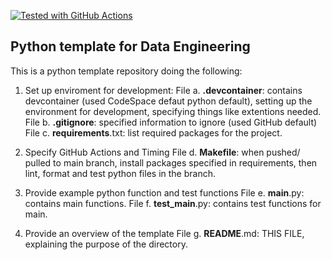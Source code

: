 [![Tested with GitHub Actions](https://github.com/halfmoonliu/PyTemplateDE/actions/workflows/cicd.yml/badge.svg)](https://github.com/halfmoonliu/PyTemplateDE/actions/workflows/cicd.yml)
## Python template for Data Engineering

This is a python template repository doing the following:

1. Set up enviroment for development:
  File a. **.devcontainer**: contains devcontainer (used CodeSpace defaut python default), setting up the environment for development, specifying things like extentions needed.
  File b. **.gitignore**: specified information to ignore (used GitHub default)
  File c. **requirements**.txt: list required packages for the project.

2. Specify GitHub Actions and Timing
  File d. **Makefile**: when pushed/ pulled to main branch, install packages specified in requirements, then lint, format and test python files in the branch.

3. Provide example python function and test functions 
   File e. **main**.py: contains main functions.
   File f. **test_main**.py: contains test functions for main.

4. Provide an overview of the template
   File g. **README**.md: THIS FILE, explaining the purpose of the directory.
